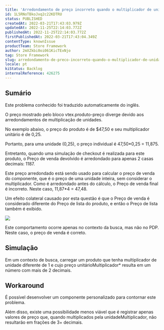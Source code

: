 ```yaml
---
title: 'Arredondamento de preço incorreto quando o multiplicador de unidade é diferente de 1'
id: 1L5RNoTBkoJxq2c22KDTRU
status: PUBLISHED
createdAt: 2022-03-21T17:43:03.979Z
updatedAt: 2022-11-25T22:14:03.772Z
publishedAt: 2022-11-25T22:14:03.772Z
firstPublishedAt: 2022-03-21T17:43:04.349Z
contentType: knownIssue
productTeam: Store Framework
author: 2mXZkbi0oi061KicTExNjo
tag: Store Framework
slug: arredondamento-de-preco-incorreto-quando-o-multiplicador-de-unidade-e-diferente-de-1
locale: pt
kiStatus: Backlog
internalReference: 426275
---
```


## Sumário

<div class="alert alert-info">
  <p>Este problema conhecido foi traduzido automaticamente do inglês.</p>
</div>


O preço mostrado pelo bloco vtex.produto-preço diverge devido aos arredondamentos de multiplicação de unidades.

No exemplo abaixo, o preço do produto é de $47,50 e seu multiplicador unitário é de 0,25.

Portanto, para uma unidade (0,25), o preço individual é 47,50*0,25 = 11,875.

Entretanto, quando uma simulação de checkout é realizada para este produto, o Preço de venda devolvido é arredondado para apenas 2 casas decimais: 1187.

Este preço arredondado está sendo usado para calcular o preço de venda do componente, que é o preço de uma unidade inteira, sem considerar o multiplicador. Como é arredondado antes do cálculo, o Preço de venda final é incorreto.
Neste caso, 11,87*4 = 47,48.

Um efeito colateral causado por esta questão é que o Preço de venda é considerado diferente do Preço de lista do produto, e então o Preço de lista também é exibido.

 ![](https://vtexhelp.zendesk.com/attachments/token/7K0amWgevdGtQcfZd1UdYaFkn/?name=inline1146427484.png)

Este comportamento ocorre apenas no contexto da busca, mas não no PDP. Neste caso, o preço de venda é correto.



## Simulação


Em um contexto de busca, carregar um produto que tenha multiplicador de unidade diferente de 1 e cujo preço unitárioMultiplicador* resulta em um número com mais de 2 decimais.



## Workaround


É possível desenvolver um componente personalizado para contornar este problema.

Além disso, existe uma possibilidade menos viável que é registrar apenas valores de preço que, quando multiplicados pela unidadeMultiplicador, não resultarão em frações de 3+ decimais.

